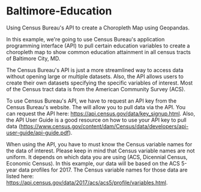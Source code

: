 # Baltimore-Education
Using Census Bureau's API to create a Choropleth Map using Geopandas.

In this example, we're going to use Census Bureau's application programming interface (API) to pull certain education variables to create a choropleth map to show common education attainment in all census tracts of Baltimore City, MD.

The Census Bureau's API is just a more streamlined way to access data without opening large or multiple datasets. Also, the API allows users to create their own datasets specifying the specific variables of interest. Most of the Census tract data is from the American Community Survey (ACS).

To use Census Bureau's API, we have to request an API key from the Census Bureau's website. The will allow you to pull data via the API. You can request the API here: https://api.census.gov/data/key_signup.html. Also, the API User Guide is a good resource on how to use your API key to pull data (https://www.census.gov/content/dam/Census/data/developers/api-user-guide/api-guide.pdf).

When using the API, you have to must know the Census variable names for the data of interest. Please keep in mind that Census variable names are not uniform. It depends on which data you are using (ACS, Dicennial Census, Economic Census). In this example, our data will be based on the ACS 5-year data profiles for 2017. The Census variable names for those data are listed here: https://api.census.gov/data/2017/acs/acs5/profile/variables.html.

